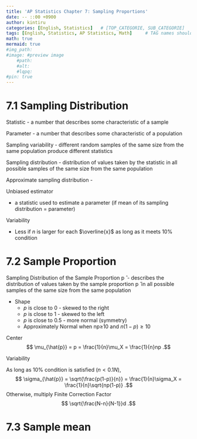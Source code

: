 ```yaml
---
title: 'AP Statistics Chapter 7: Sampling Proportions'
date: -- ::00 +0900
author: kintiru
categories: [English, Statistics]   # [TOP_CATEGORIE, SUB_CATEGORIE]
tags: [English, Statistics, AP Statistics, Math]     # TAG names should always be lowercase
math: true
mermaid: true
#img_path: 
#image: #preview image
    #path:
    #alt:
    #lqpq:
#pin: true
---
```


# 7.1 Sampling Distribution

Statistic - a number that describes some characteristic of a sample

Parameter - a number that describes some characteristic of a population

Sampling variability - different random samples of the same size from the same population produce different statistics

Sampling distribution - distribution of values taken by the statistic in all possible samples of the same size from the same population

Approximate sampling distribution - 

Unbiased estimator 
-  a statistic used to estimate a parameter (if mean of its sampling distribution = parameter)

Variability
- Less if $n$ is larger for each $\overline{x}$ as long as it meets 10% condition

# 7.2 Sample Proportion

Sampling Distribution of the Sample Proportion p ̂  - describes the distribution of values taken by the sample proportion p ̂  in all possible samples of the same size from the same population
* Shape
  * $p$ is close to $0$ - skewed to the right
  * $p$ is close to $1$ - skewed to the left
  * $p$ is close to $0.5$ - more normal (symmetry)
  * Approximately Normal when np≥10 and $n(1−p)≥10$

Center
$$
\mu_{\hat{p}} = p = \frac{1}{n}\mu_X = \frac{1}{n}np
.$$

Variability

As long as 10% condition is satisfied ($n<0.1N$),
$$
\sigma_{\hat{p}} = \sqrt{\frac{p(1-p)}{n}} = \frac{1}{n}\sigma_X = \frac{1}{n}\sqrt{np(1-p)}
.$$
Otherwise, multiply Finite Correction Factor
$$
\sqrt{\frac{N-n}{N-1}}d
.$$

# 7.3 Sample mean
